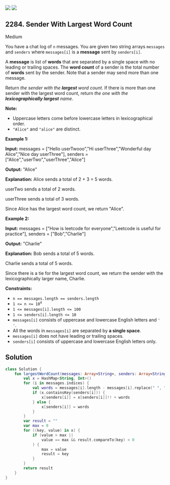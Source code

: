 [![](https://img.shields.io/github/stars/javadev/LeetCode-in-Kotlin?label=Stars&style=flat-square)](https://github.com/javadev/LeetCode-in-Kotlin)
[![](https://img.shields.io/github/forks/javadev/LeetCode-in-Kotlin?label=Fork%20me%20on%20GitHub%20&style=flat-square)](https://github.com/javadev/LeetCode-in-Kotlin/fork)

## 2284\. Sender With Largest Word Count

Medium

You have a chat log of `n` messages. You are given two string arrays `messages` and `senders` where `messages[i]` is a **message** sent by `senders[i]`.

A **message** is list of **words** that are separated by a single space with no leading or trailing spaces. The **word count** of a sender is the total number of **words** sent by the sender. Note that a sender may send more than one message.

Return _the sender with the **largest** word count_. If there is more than one sender with the largest word count, return _the one with the **lexicographically largest** name_.

**Note:**

*   Uppercase letters come before lowercase letters in lexicographical order.
*   `"Alice"` and `"alice"` are distinct.

**Example 1:**

**Input:** messages = ["Hello userTwooo","Hi userThree","Wonderful day Alice","Nice day userThree"], senders = ["Alice","userTwo","userThree","Alice"]

**Output:** "Alice"

**Explanation:** Alice sends a total of 2 + 3 = 5 words.

userTwo sends a total of 2 words.

userThree sends a total of 3 words.

Since Alice has the largest word count, we return "Alice".

**Example 2:**

**Input:** messages = ["How is leetcode for everyone","Leetcode is useful for practice"], senders = ["Bob","Charlie"]

**Output:** "Charlie"

**Explanation:** Bob sends a total of 5 words.

Charlie sends a total of 5 words.

Since there is a tie for the largest word count, we return the sender with the lexicographically larger name, Charlie.

**Constraints:**

*   `n == messages.length == senders.length`
*   <code>1 <= n <= 10<sup>4</sup></code>
*   `1 <= messages[i].length <= 100`
*   `1 <= senders[i].length <= 10`
*   `messages[i]` consists of uppercase and lowercase English letters and `' '`.
*   All the words in `messages[i]` are separated by **a single space**.
*   `messages[i]` does not have leading or trailing spaces.
*   `senders[i]` consists of uppercase and lowercase English letters only.

## Solution

```kotlin
class Solution {
    fun largestWordCount(messages: Array<String>, senders: Array<String>): String {
        val x = HashMap<String, Int>()
        for (i in messages.indices) {
            val words = messages[i].length - messages[i].replace(" ", "").length + 1
            if (x.containsKey(senders[i])) {
                x[senders[i]] = x[senders[i]]!! + words
            } else {
                x[senders[i]] = words
            }
        }
        var result = ""
        var max = 0
        for ((key, value) in x) {
            if (value > max ||
                value == max && result.compareTo(key) < 0
            ) {
                max = value
                result = key
            }
        }
        return result
    }
}
```